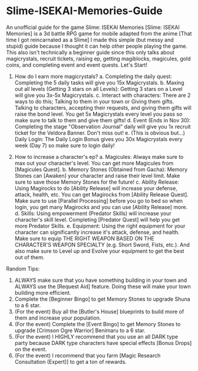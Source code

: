 # Slime-ISEKAI-Memories-Guide
An unofficial guide for the game Slime: ISEKAI Memories
[Slime: ISEKAI Memories] is a 3d battle RPG game for mobile adapted from the anime [That time I got reincarnated as a Slime]
I made this simple (but messy and stupid) guide because I thought it can help other people playing the game. This also isn't technically a beginner guide since this only talks about magicrystals, recruit tickets, raising ep, getting magiblocks, magicules, gold coins, and completing event and event quests.
Let's Start!

1. How do I earn more magicrystals?
 a. Completing the daily quest: Completing the 5 daily tasks will give you 15x Magicrystals.
 b. Maxing out all levels (Getting 3 stars on all Levels): Getting 3 stars on a Level will give you 3x-5x Magicrystals.
 c. Interact with characters: There are 2 ways to do this; Talking to them in your town or Giving them gifts. Talking to characters, accepting their requests, and giving them gifts will raise the bond level. You get 5x Magicrystals every level you pass so make sure to talk to them and give them gifts!
 d. Event (Ends in Nov 30): Completing the stage "Observation Journal" daily will give you 1x recruit ticket for the Veldora Banner. Don't miss out!
 e. (This is obvious but...) Daily Login: The Daily Login Bonus gives you 30x Magicrystals every week (Day 7) so make sure to login daily!
 
2. How to increase a character's ep?
  a. Magicules: Always make sure to max out your character's level. You can get more Magicules from [Magicules Quest].
  b. Memory Stones (Obtained from Gacha): Memory Stones can [Awaken] your character and raise their level limit. Make sure to save those Memory Stones for the future!
  c. Ability Release: Using Magirocks to do [Ability Release] will increase your defense, attack, health, etc. You can get Magirocks from [Ability Release Quest]. Make sure to use [Parallel Processing] before you go to bed so when login, you get many Magirocks and you can use [Ability Release] more.
  d. Skills: Using empowerment (Predator Skills) will increase your character's skill level. Completing [Predator Quest] will help you get more Predator Skills.
  e. Equipment: Using the right equipment for your character can significantly increase it's attack, defense, and health. Make sure to equip THE RIGHT WEAPON BASED ON THE CHARACTER'S WEAPON SPECIALTY (e.g. Short Sword, Fists, etc.). And also make sure to Level up and Evolve your equipment to get the best out of them.
  
  Random Tips:
  1. ALWAYS make sure that you have something building in your town and ALWAYS use the [Request Aid] feature. Doing these will make your town building more efficient.
  2. Complete the [Beginner Bingo] to get Memory Stones to upgrade Shuna to a 6 star.
  3. (For the event) Buy all the [Butler's House] blueprints to build more of them and increase your population.
  4. (For the event) Complete the [Event Bingo] to get Memory Stones to upgrade [Crimson Ogre Warrior] Benimaru to a 6 star.
  5. (For the event) I HIGHLY recommend that you use an all DARK type party because DARK type characters have special effects [Bonus Drops] on the event.
  6. (For the event) I recommend that you farm [Magic Research Consultation (Expert)] to get a ton of rewards.
